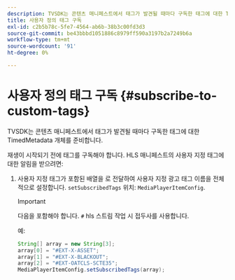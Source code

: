 ```yaml
---
description: TVSDK는 콘텐츠 매니페스트에서 태그가 발견될 때마다 구독한 태그에 대한 TimedMetadata 개체를 준비합니다.
title: 사용자 정의 태그 구독
exl-id: c2b5b78c-5fe7-4564-ab6b-38b3c00fd3d3
source-git-commit: be43bbbd1051886c8979ff590a3197b2a7249b6a
workflow-type: tm+mt
source-wordcount: '91'
ht-degree: 0%

---
```


# 사용자 정의 태그 구독 {#subscribe-to-custom-tags}

TVSDK는 콘텐츠 매니페스트에서 태그가 발견될 때마다 구독한 태그에 대한 TimedMetadata 개체를 준비합니다.

재생이 시작되기 전에 태그를 구독해야 합니다. HLS 매니페스트의 사용자 지정 태그에 대한 알림을 받으려면:

1. 사용자 지정 태그가 포함된 배열을 로 전달하여 사용자 지정 광고 태그 이름을 전체적으로 설정합니다. `setSubscribedTags` 위치: `MediaPlayerItemConfig`.

   >[!IMPORTANT]
   >
   >다음을 포함해야 합니다. `#` hls 스트림 작업 시 접두사를 사용합니다.

   예:

   ```java
   String[] array = new String[3]; 
   array[0] = "#EXT-X-ASSET"; 
   array[1] = "#EXT-X-BLACKOUT"; 
   array[2] = "#EXT-OATCLS-SCTE35"; 
   MediaPlayerItemConfig.setSubscribedTags(array);
   ```
